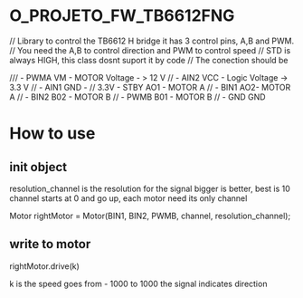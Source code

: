 # O_PROJETO_FW_TB6612FNG

// Library to control the TB6612 H bridge it has 3 control pins, A,B and PWM. 
// You need the A,B to control direction and PWM to control speed
// STD is always HIGH, this class dosnt suport it by code 
// The conection should be 

///       - PWMA         VM -  MOTOR Voltage - > 12 V
//        - AIN2         VCC - Logic Voltage -> 3.3 V
//        - AIN1         GND - 
//   3.3V - STBY         AO1 - MOTOR A
//        - BIN1         AO2-  MOTOR A 
//        - BIN2         B02 - MOTOR B 
//        - PWMB         B01 - MOTOR B
//        - GND          GND

# How to use 
## init object 

resolution_channel is the resolution for the signal bigger is better, best is 10 
channel starts at 0 and go up, each motor need its only channel 

Motor rightMotor = Motor(BIN1, BIN2, PWMB,  channel, resolution_channel);

## write to motor 


 rightMotor.drive(k)

 k is the speed goes from  - 1000 to 1000 the signal indicates direction 
